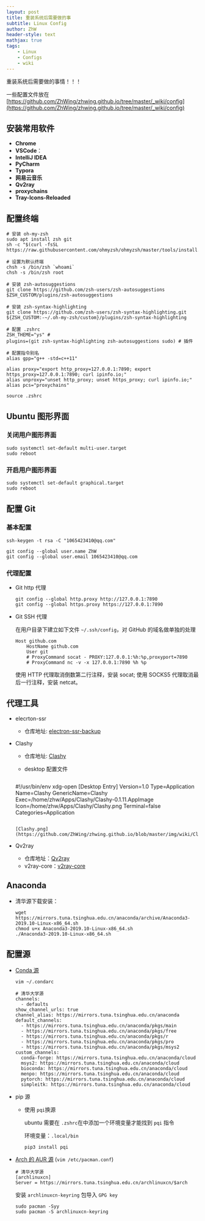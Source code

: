 ```yaml
---
layout: post
title: 重装系统后需要做的事
subtitle: Linux Config
author: ZhW
header-style: text
mathjax: true
tags: 
    - Linux
    - Configs
    - wiki
---
```


重装系统后需要做的事情！！！

一些配置文件放在 [https://github.com/ZhWing/zhwing.github.io/tree/master/_wiki/config](https://github.com/ZhWing/zhwing.github.io/tree/master/_wiki/config)

## 安装常用软件

- **Chrome**
- **VSCode**：
- **IntelliJ IDEA**
- **PyCharm**
- **Typora**
- **网易云音乐**
- **Qv2ray**
- **proxychains**
- **Tray-Icons-Reloaded**

## 配置终端

```shell
# 安装 oh-my-zsh
sudo apt install zsh git
sh -c "$(curl -fsSL https://raw.githubusercontent.com/ohmyzsh/ohmyzsh/master/tools/install.sh)"

# 设置为默认终端
chsh -s /bin/zsh `whoami`
chsh -s /bin/zsh root

# 安装 zsh-autosuggestions
git clone https://github.com/zsh-users/zsh-autosuggestions $ZSH_CUSTOM/plugins/zsh-autosuggestions

# 安装 zsh-syntax-highlighting
git clone https://github.com/zsh-users/zsh-syntax-highlighting.git ${ZSH_CUSTOM:-~/.oh-my-zsh/custom}/plugins/zsh-syntax-highlighting

# 配置 .zshrc
ZSH_THEME="ys" # 
plugins=(git zsh-syntax-highlighting zsh-autosuggestions sudo) # 插件

# 配置指令别名
alias gpp="g++ -std=c++11"

alias proxy="export http_proxy=127.0.0.1:7890; export https_proxy=127.0.0.1:7890; curl ipinfo.io;"
alias unproxy="unset http_proxy; unset https_proxy; curl ipinfo.io;"
alias pcs="proxychains"

source .zshrc
```

## Ubuntu 图形界面

### 关闭用户图形界面

```shell
sudo systemctl set-default multi-user.target
sudo reboot
```

### 开启用户图形界面

```shell
sudo systemctl set-default graphical.target
sudo reboot
```

## 配置 Git

### 基本配置

```shell
ssh-keygen -t rsa -C "1065423410@qq.com"

git config --global user.name ZhW
git config --global user.email 1065423410@qq.com
```

### 代理配置

- Git http 代理

  ```shell
  git config --global http.proxy http://127.0.0.1:7890
  git config --global https.proxy https://127.0.0.1:7890
  ```

- Git SSH 代理

  在用户目录下建立如下文件 `~/.ssh/config`，对 GitHub 的域名做单独的处理

  ```shell
  Host github.com
      HostName github.com
      User git
      # ProxyCommand socat - PROXY:127.0.0.1:%h:%p,proxyport=7890
      # ProxyCommand nc -v -x 127.0.0.1:7890 %h %p
  ```

  使用 HTTP 代理取消倒数第二行注释，安装 socat; 使用 SOCKS5 代理取消最后一行注释，安装 netcat。

## 代理工具

- elecrton-ssr

  - 仓库地址: [electron-ssr-backup](https://github.com/qingshuisiyuan/electron-ssr-backup)

- Clashy

  - 仓库地址: [Clashy](https://github.com/SpongeNobody/Clashy)

  - desktop 配置文件

    ```
  #!/usr/bin/env xdg-open
    [Desktop Entry]
    Version=1.0
    Type=Application
    Name=Clashy 
    GenericName=Clashy
    Exec=/home/zhw/Apps/Clashy/Clashy-0.1.11.AppImage
    Icon=/home/zhw/Apps/Clashy/Clashy.png
    Terminal=false
    Categories=Application
    ```
  
    [Clashy.png](https://github.com/ZhWing/zhwing.github.io/blob/master/img/wiki/Clashy.png)

- Qv2ray

  - 仓库地址：[Qv2ray](https://github.com/Qv2ray/Qv2ray)
  - v2ray-core：[v2ray-core](https://github.com/v2ray/v2ray-core)

## Anaconda

- 清华源下载安装：

  ```shell
  wget https://mirrors.tuna.tsinghua.edu.cn/anaconda/archive/Anaconda3-2019.10-Linux-x86_64.sh
  chmod u+x Anaconda3-2019.10-Linux-x86_64.sh
  ./Anaconda3-2019.10-Linux-x86_64.sh
  ```
## 配置源

- [Conda 源](https://mirrors.tuna.tsinghua.edu.cn/help/anaconda/)
  
  ```shell
  vim ~/.condarc
  
  # 清华大学源
  channels:
    - defaults
  show_channel_urls: true
  channel_alias: https://mirrors.tuna.tsinghua.edu.cn/anaconda
  default_channels:
    - https://mirrors.tuna.tsinghua.edu.cn/anaconda/pkgs/main
    - https://mirrors.tuna.tsinghua.edu.cn/anaconda/pkgs/free
    - https://mirrors.tuna.tsinghua.edu.cn/anaconda/pkgs/r
    - https://mirrors.tuna.tsinghua.edu.cn/anaconda/pkgs/pro
    - https://mirrors.tuna.tsinghua.edu.cn/anaconda/pkgs/msys2
  custom_channels:
    conda-forge: https://mirrors.tuna.tsinghua.edu.cn/anaconda/cloud
    msys2: https://mirrors.tuna.tsinghua.edu.cn/anaconda/cloud
    bioconda: https://mirrors.tuna.tsinghua.edu.cn/anaconda/cloud
    menpo: https://mirrors.tuna.tsinghua.edu.cn/anaconda/cloud
    pytorch: https://mirrors.tuna.tsinghua.edu.cn/anaconda/cloud
    simpleitk: https://mirrors.tuna.tsinghua.edu.cn/anaconda/cloud
  ```
  
- pip 源
  
  - 使用 `pqi`换源
  
    ubuntu 需要在 `.zshrc`在中添加一个环境变量才能找到 `pqi` 指令 
  
    环境变量：`.local/bin`

    ```shell
    pip3 install pqi
    ```


- [Arch 的 AUR  源](https://mirrors.tuna.tsinghua.edu.cn/help/archlinuxcn/) (`vim /etc/pacman.conf`)

  ```shell
  # 清华大学源
  [archlinuxcn]
  Server = https://mirrors.tuna.tsinghua.edu.cn/archlinuxcn/$arch
  ```
  
  安装 `archlinuxcn-keyring` 包导入 `GPG key`
  
  ```shell
  sudo pacman -Syy
  sudo pacman -S archlinuxcn-keyring
  ```
